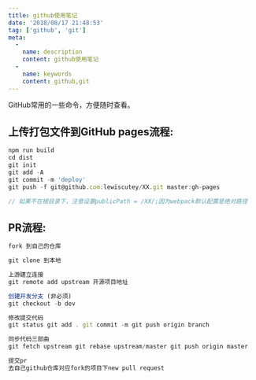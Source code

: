 ```yaml
---
title: github使用笔记
date: '2018/08/17 21:48:53'
tag: ['github', 'git']
meta:
  -
    name: description
    content: github使用笔记
  -
    name: keywords
    content: github,git
---
```

GitHub常用的一些命令，方便随时查看。
<!-- more -->
## 上传打包文件到GitHub pages流程:
``` javascript
npm run build
cd dist
git init
git add -A
git commit -m 'deploy'
git push -f git@github.com:lewiscutey/XX.git master:gh-pages

// 如果不在根目录下，注意设置publicPath = /XX/;因为webpack默认配置是绝对路径
```


## PR流程:

``` javascript
fork 到自己的仓库

git clone 到本地

上游建立连接
git remote add upstream 开源项目地址

创建开发分支 (非必须)
git checkout -b dev

修改提交代码
git status git add . git commit -m git push origin branch

同步代码三部曲
git fetch upstream git rebase upstream/master git push origin master

提交pr
去自己github仓库对应fork的项目下new pull request
```